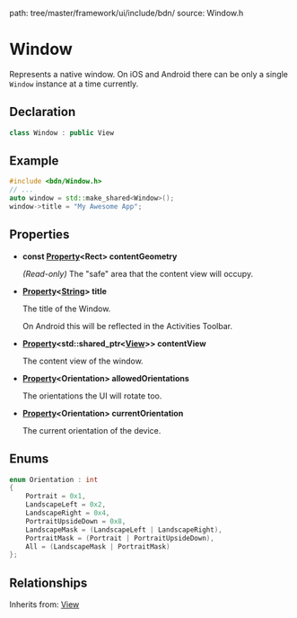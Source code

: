 path: tree/master/framework/ui/include/bdn/
source: Window.h

# Window

Represents a native window. On iOS and Android there can be only a single `Window` instance at a time currently.

## Declaration

```C++
class Window : public View
```

## Example

```C++
#include <bdn/Window.h>
// ...
auto window = std::make_shared<Window>();
window->title = "My Awesome App";
```

## Properties

* **const [Property](../foundation/property.md)<Rect\> contentGeometry**

	*(Read-only)* The "safe" area that the content view will occupy. 

* **[Property](../foundation/property.md)<[String](../foundation/string.md)\> title**

	The title of the Window. 

	On Android this will be reflected in the Activities Toolbar. 

* **[Property](../foundation/property.md)<std::shared_ptr<[View](view.md)\>\> contentView**

	The content view of the window.

* **[Property](../foundation/property.md)<Orientation\> allowedOrientations**

	The orientations the UI will rotate too.

* **[Property](../foundation/property.md)<Orientation\> currentOrientation**

	The current orientation of the device.

## Enums

```C++
enum Orientation : int
{
    Portrait = 0x1,
    LandscapeLeft = 0x2,
    LandscapeRight = 0x4,
    PortraitUpsideDown = 0x8,
    LandscapeMask = (LandscapeLeft | LandscapeRight),
    PortraitMask = (Portrait | PortraitUpsideDown),
    All = (LandscapeMask | PortraitMask)
};
```

## Relationships

Inherits from: [View](view.md)
 